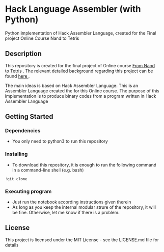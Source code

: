 # Hack Language Assembler (with Python)

Python implementation of Hack Assembler Language, created for the Final project Online Course Nand to Tetris

## Description

This repository is created for the final project of Online course  <a href="https://www.nand2tetris.org/"> From Nand to Tetris </a>. The relevant detailed background regarding this project can be found <a href="https://www.nand2tetris.org/project06"> here </a>.

The main ideas is based on Hack Assembler Language. This is an Assembler Language created the for this Online course. The purpose of this implementation is to produce binary codes from a program written in Hack Assembler Language

## Getting Started

### Dependencies

* You only need to python3 to run this repository

### Installing

* To download this repository, it is enough to run the following command in a command-line shell (e.g. bash)

`!git clone `

### Executing program

* Just run the notebook according instructions given therein
* As long as you keep the internal modular strure of the repository, it will be fine. Otherwise, let me know if there is a problem.


## License

This project is licensed under the MIT License - see the LICENSE.md file for details
